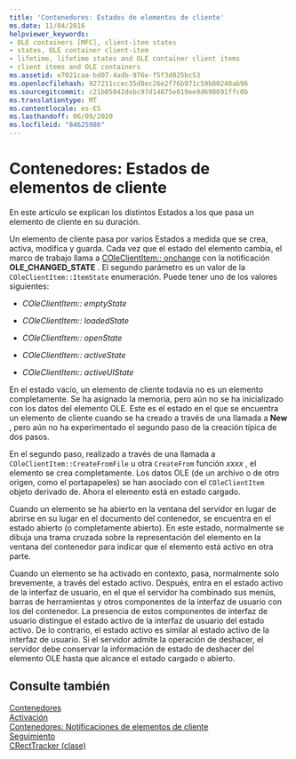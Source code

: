 ```yaml
---
title: 'Contenedores: Estados de elementos de cliente'
ms.date: 11/04/2016
helpviewer_keywords:
- OLE containers [MFC], client-item states
- states, OLE container client-item
- lifetime, lifetime states and OLE container client items
- client items and OLE containers
ms.assetid: e7021caa-bd07-4adb-976e-f5f3d025bc53
ms.openlocfilehash: 927211ccec35d8ec26e2f76b971c59b80248ab96
ms.sourcegitcommit: c21b05042debc97d14875e019ee9d698691ffc0b
ms.translationtype: MT
ms.contentlocale: es-ES
ms.lasthandoff: 06/09/2020
ms.locfileid: "84625986"
---
```

# <a name="containers-client-item-states"></a>Contenedores: Estados de elementos de cliente

En este artículo se explican los distintos Estados a los que pasa un elemento de cliente en su duración.

Un elemento de cliente pasa por varios Estados a medida que se crea, activa, modifica y guarda. Cada vez que el estado del elemento cambia, el marco de trabajo llama a [COleClientItem:: onchange](reference/coleclientitem-class.md#onchange) con la notificación **OLE_CHANGED_STATE** . El segundo parámetro es un valor de la `COleClientItem::ItemState` enumeración. Puede tener uno de los valores siguientes:

- *COleClientItem:: emptyState*

- *COleClientItem:: loadedState*

- *COleClientItem:: openState*

- *COleClientItem:: activeState*

- *COleClientItem:: activeUIState*

En el estado vacío, un elemento de cliente todavía no es un elemento completamente. Se ha asignado la memoria, pero aún no se ha inicializado con los datos del elemento OLE. Este es el estado en el que se encuentra un elemento de cliente cuando se ha creado a través de una llamada a **New** , pero aún no ha experimentado el segundo paso de la creación típica de dos pasos.

En el segundo paso, realizado a través de una llamada a `COleClientItem::CreateFromFile` u otra `CreateFrom` función *xxxx* , el elemento se crea completamente. Los datos OLE (de un archivo o de otro origen, como el portapapeles) se han asociado con el `COleClientItem` objeto derivado de. Ahora el elemento está en estado cargado.

Cuando un elemento se ha abierto en la ventana del servidor en lugar de abrirse en su lugar en el documento del contenedor, se encuentra en el estado abierto (o completamente abierto). En este estado, normalmente se dibuja una trama cruzada sobre la representación del elemento en la ventana del contenedor para indicar que el elemento está activo en otra parte.

Cuando un elemento se ha activado en contexto, pasa, normalmente solo brevemente, a través del estado activo. Después, entra en el estado activo de la interfaz de usuario, en el que el servidor ha combinado sus menús, barras de herramientas y otros componentes de la interfaz de usuario con los del contenedor. La presencia de estos componentes de interfaz de usuario distingue el estado activo de la interfaz de usuario del estado activo. De lo contrario, el estado activo es similar al estado activo de la interfaz de usuario. Si el servidor admite la operación de deshacer, el servidor debe conservar la información de estado de deshacer del elemento OLE hasta que alcance el estado cargado o abierto.

## <a name="see-also"></a>Consulte también

[Contenedores](containers.md)<br/>
[Activación](activation-cpp.md)<br/>
[Contenedores: Notificaciones de elementos de cliente](containers-client-item-notifications.md)<br/>
[Seguimiento](trackers.md)<br/>
[CRectTracker (clase)](reference/crecttracker-class.md)
